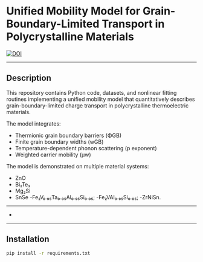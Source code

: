 # Unified Mobility Model for Grain-Boundary-Limited Transport in Polycrystalline Materials

[![DOI](https://zenodo.org/badge/DOI/10.5281/zenodo.15617024.svg)](https://doi.org/10.5281/zenodo.15617024)

---

## Description

This repository contains Python code, datasets, and nonlinear fitting routines implementing a unified mobility model that quantitatively describes grain-boundary-limited charge transport in polycrystalline thermoelectric materials.

The model integrates:
- Thermionic grain boundary barriers (ΦGB)
- Finite grain boundary widths (wGB)
- Temperature-dependent phonon scattering (p exponent)
- Weighted carrier mobility (μw)

The model is demonstrated on multiple material systems:
- ZnO
- Bi₂Te₃
- Mg₂Si
- SnSe
-Fe₂V₀.₉₅Ta₀.₀₅Al₀.₉₅Si₀.₀₅;
-Fe₂VAl₀.₉₅Si₀.₀₅;
-ZrNiSn.
---


-

---

## Installation

```bash
pip install -r requirements.txt
